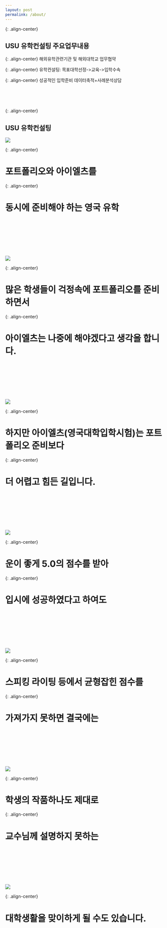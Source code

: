 ```yaml
---
layout: post
permalink: /about/
---
```


{: .align-center}
## USU 유학컨설팅 주요업무내용

{: .align-center}
해외유학관련기관 및 해외대학교 업무협약

{: .align-center}
유학컨설팅: 목표대학선정->교육->입학수속

{: .align-center}
성공적인 입학준비 데이터축적+사례분석상담

<br><br><br>

{: .align-center}
## USU 유학컨설팅

<img src="{{ site.baseurl }}/images/about/pic1.jpg" class="content image">

{: .align-center}
# 포트폴리오와 아이엘츠를  

{: .align-center}
# 동시에 준비해야 하는 영국 유학

<br><br><br><br><br><br>


<img src="{{ site.baseurl }}/images/about/pic2.jpg" class="content image">

{: .align-center}
# 많은 학생들이 걱정속에 포트폴리오를 준비하면서  

{: .align-center}
# 아이엘츠는 나중에 해야겠다고 생각을 합니다.

<br><br><br><br><br><br>

<img src="{{ site.baseurl }}/images/about/pic3.jpg" class="content image">

{: .align-center}
# 하지만 아이엘츠(영국대학입학시험)는 포트폴리오 준비보다 

{: .align-center}
# 더 어렵고 힘든 길입니다.

<br><br><br><br><br><br>

<img src="{{ site.baseurl }}/images/about/pic4.jpg" class="content image">

{: .align-center}
# 운이 좋게 5.0의 점수를 받아 

{: .align-center}
# 입시에 성공하였다고 하여도

<br><br><br><br><br><br>

<img src="{{ site.baseurl }}/images/about/pic5.jpg" class="content image">

{: .align-center}
# 스피킹 라이팅 등에서 균형잡힌 점수를 

{: .align-center}
# 가져가지 못하면 결국에는

<br><br><br><br><br><br>

<img src="{{ site.baseurl }}/images/about/pic6.jpg" class="content image">

{: .align-center}
# 학생의 작품하나도 제대로 

{: .align-center}
# 교수님께 설명하지 못하는

<br><br><br><br><br><br>

<img src="{{ site.baseurl }}/images/about/pic7.jpg" class="content image">

{: .align-center}
# 대학생활을 맞이하게 될 수도 있습니다. 

<br><br><br><br><br><br>